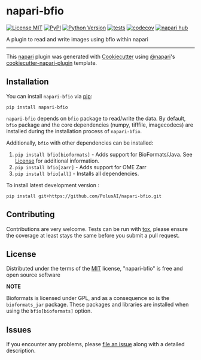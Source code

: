 # napari-bfio

[![License MIT](https://img.shields.io/pypi/l/napari-bfio.svg?color=green)](https://github.com/PolusAI/napari-bfio/raw/main/LICENSE)
[![PyPI](https://img.shields.io/pypi/v/napari-bfio.svg?color=green)](https://pypi.org/project/napari-bfio)
[![Python Version](https://img.shields.io/pypi/pyversions/napari-bfio.svg?color=green)](https://python.org)
[![tests](https://github.com/PolusAI/napari-bfio/workflows/tests/badge.svg)](https://github.com/PolusAI/napari-bfio/actions)
[![codecov](https://codecov.io/gh/PolusAI/napari-bfio/branch/main/graph/badge.svg)](https://codecov.io/gh/PolusAI/napari-bfio)
[![napari hub](https://img.shields.io/endpoint?url=https://api.napari-hub.org/shields/napari-bfio)](https://napari-hub.org/plugins/napari-bfio)

A plugin to read and write images using bfio within napari

----------------------------------

This [napari] plugin was generated with [Cookiecutter] using [@napari]'s [cookiecutter-napari-plugin] template.

<!--
Don't miss the full getting started guide to set up your new package:
https://github.com/napari/cookiecutter-napari-plugin#getting-started

and review the napari docs for plugin developers:
https://napari.org/stable/plugins/index.html
-->

## Installation

You can install `napari-bfio` via [pip]:

    pip install napari-bfio

`napari-bfio` depends on `bfio` package to read/write the data. By default, `bfio` package and the core dependencies (numpy, tifffile, imagecodecs) are installed during the installation process of `napari-bfio`. 

Additionally, `bfio` with other dependencies can be installed:

1. `pip install bfio[bioformats]` - Adds support for BioFormats/Java. See [License](#license) for additional information.
2. `pip install bfio[zarr]` - Adds support for OME Zarr
3. `pip install bfio[all]` - Installs all dependencies.

To install latest development version :

    pip install git+https://github.com/PolusAI/napari-bfio.git


## Contributing

Contributions are very welcome. Tests can be run with [tox], please ensure
the coverage at least stays the same before you submit a pull request.

## License

Distributed under the terms of the [MIT] license,
"napari-bfio" is free and open source software

**NOTE**

Bioformats is licensed under GPL, and as a consequence so is the `bioformats_jar` 
package. These packages and libraries are installed when using the `bfio[bioformats]` option.

## Issues

If you encounter any problems, please [file an issue] along with a detailed description.

[napari]: https://github.com/napari/napari
[Cookiecutter]: https://github.com/audreyr/cookiecutter
[@napari]: https://github.com/napari
[MIT]: http://opensource.org/licenses/MIT
[BSD-3]: http://opensource.org/licenses/BSD-3-Clause
[GNU GPL v3.0]: http://www.gnu.org/licenses/gpl-3.0.txt
[GNU LGPL v3.0]: http://www.gnu.org/licenses/lgpl-3.0.txt
[Apache Software License 2.0]: http://www.apache.org/licenses/LICENSE-2.0
[Mozilla Public License 2.0]: https://www.mozilla.org/media/MPL/2.0/index.txt
[cookiecutter-napari-plugin]: https://github.com/napari/cookiecutter-napari-plugin

[file an issue]: https://github.com/PolusAI/napari-bfio/issues

[napari]: https://github.com/napari/napari
[tox]: https://tox.readthedocs.io/en/latest/
[pip]: https://pypi.org/project/pip/
[PyPI]: https://pypi.org/
